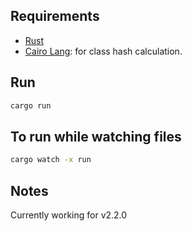 ## Requirements

- [Rust](https://www.rust-lang.org/tools/install)
- [Cairo Lang](https://www.cairo-lang.org/docs/quickstart.html#quickstart): for class hash calculation.

## Run

```bash  
cargo run  
``` 
## To run while watching files
 
```bash 
cargo watch -x run 
``` 

## Notes

Currently working for v2.2.0   
